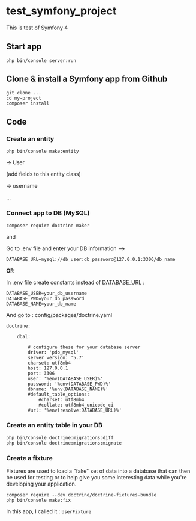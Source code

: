 # test_symfony_project
This is test of Symfony 4

## Start app
```
php bin/console server:run
```

## Clone & install a Symfony app from Github
```
git clone ...
cd my-project
composer install
```

## Code
### Create an entity
```
php bin/console make:entity
```

-> User

(add fields to this entity class)

-> username 

...

### Connect app to DB (MySQL) 
```
composer require doctrine maker
```

and 

Go to .env file and enter your DB information --> 

    DATABASE_URL=mysql://db_user:db_password@127.0.0.1:3306/db_name

**OR**

In .env file create constants instead of DATABASE_URL :

    DATABASE_USER=your_db_username
    DATABASE_PWD=your_db_password
    DATABASE_NAME=your_db_name

And go to : config/packages/doctrine.yaml

    doctrine:

        dbal:

            # configure these for your database server
            driver: 'pdo_mysql'
            server_version: '5.7'
            charset: utf8mb4
            host: 127.0.0.1
            port: 3306
            user: '%env(DATABASE_USER)%'
            password: '%env(DATABASE_PWD)%'
            dbname: '%env(DATABASE_NAME)%'
            #default_table_options:
                #charset: utf8mb4
                #collate: utf8mb4_unicode_ci           
            #url: '%env(resolve:DATABASE_URL)%'

### Create an entity table in your DB

```
php bin/console doctrine:migrations:diff
php bin/console doctrine:migrations:migrate
```

### Create a fixture
Fixtures are used to load a "fake" set of data into a database that can then be used for testing or to help give you some interesting data while you're developing your application.
```
composer require --dev doctrine/doctrine-fixtures-bundle
php bin/console make:fix
```
In this app, I called it : `UserFixture`
